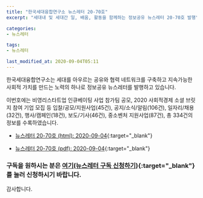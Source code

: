```yaml
---
title: "한국세대융합연구소 뉴스레터 20-70호"
excerpt: "세대내 및 세대간 일, 배움, 활동을 함께하는 정보공유 뉴스레터 20-70호 발행" 

categories:
- 뉴스레터

tags:
- 뉴스레터

last_modified_at: 2020-09-04T05:11
---
```


한국세대융합연구소는 세대를 아우르는 공유와 협력 네트워크를 구축하고 지속가능한 사회적 가치를 만드는 노력의 하나로 정보공유 뉴스레터를 발행하고 있습니다.

이번호에는 비영리스타트업 인큐베이팅 사업 참가팀 공모, 2020 사회적경제 소셜 브릿지 참여 기업 모집 등 입찰/공모/지원사업(45건), 공지/소식/알림(106건), 일자리/채용(32건), 행사/캠페인(18건), 보도/기사(46건), 중소벤처 지원사업(87건), 총 334건의 정보를 수록하였습니다.

* [뉴스레터 20-70호 (html): 2020-09-04](https://gcrcenter.github.io/assets/htmls/gcrc_news_letter_20200904.html){:target="_blank"}

* [뉴스레터 20-70호 (pdf): 2020-09-04](https://gcrcenter.github.io/assets/pdfs/news_letter_20200904.pdf){:target="_blank"}


### 구독을 원하시는 분은 [여기(뉴스레터 구독 신청하기)](https://forms.gle/MJ5gVHCdunBXXWVB7){:target="_blank"} 를 눌러 신청하시기 바랍니다.


감사합니다.